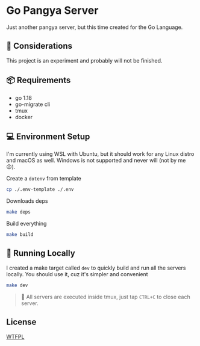 # Go Pangya Server

Just another pangya server, but this time created for the Go Language.

## 🤔 Considerations

This project is an experiment and probably will not be finished.

## 📦 Requirements

- go 1.18
- go-migrate cli
- tmux
- docker

## 💻 Environment Setup

I'm currently using WSL with Ubuntu, but it should work for any Linux distro and macOS as well. Windows is not supported and never will (not by me 😉).


Create a `dotenv` from template

```bash
cp ./.env-template ./.env
```

Downloads deps

```bash
make deps
```

Build everything

```bash
make build
```

## 🚀 Running Locally

I created a make target called `dev` to quickly build and run all the servers locally. You should use it, cuz it's simpler and convenient

```bash
make dev
```

> 📢 All servers are executed inside tmux, just tap `CTRL+C` to close each server.

## License

[WTFPL](https://choosealicense.com/licenses/wtfpl/)
